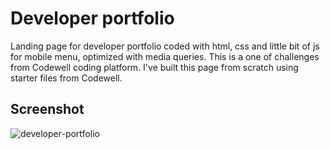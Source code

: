 # Developer portfolio

Landing page for developer portfolio coded with html, css and little bit of js for mobile menu, optimized with media queries. This is a one of challenges from Codewell coding platform. I've built this page from scratch using starter files from Codewell.

## Screenshot

![developer-portfolio](https://i.imgur.com/xtwrLjB.png)
